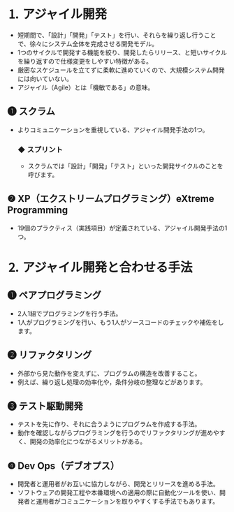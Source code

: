 # ⒈ アジャイル開発
- 短期間で、「設計」「開発」「テスト」を行い、それらを繰り返し行うことで、徐々にシステム全体を完成させる開発モデル。
- 1つのサイクルで開発する機能を絞り、開発したらリリース、と短いサイクルを繰り返すので仕様変更をしやすい特徴がある。
- 厳密なスケジュールを立てずに柔軟に進めていくので、大規模システム開発には向いていない。
- アジャイル（Agile）とは「機敏である」の意味。

## ❶ スクラム
- よりコミュニケーションを重視している、アジャイル開発手法の1つ。
    ### ◆ スプリント
    - スクラムでは「設計」「開発」「テスト」といった開発サイクルのことを呼びます。

## ❷ XP（エクストリームプログラミング）eXtreme Programming
- 19個のプラクティス（実践項目）が定義されている、アジャイル開発手法の1つ。

# ⒉ アジャイル開発と合わせる手法

## ❶ ペアプログラミング
- 2人1組でプログラミングを行う手法。
- 1人がプログラミングを行い、もう1人がソースコードのチェックや補佐をします。

## ❷ リファクタリング
- 外部から見た動作を変えずに、プログラムの構造を改善すること。
- 例えば、繰り返し処理の効率化や，条件分岐の整理などがあります。

## ❸ テスト駆動開発
- テストを先に作り、それに合うようにプログラムを作成する手法。
- 動作を確認しながらプログラミングを行うのでリファクタリングが進めやすく、開発の効率化につながるメリットがある。

## ❹ Dev Ops（デブオプス）
- 開発者と運用者がお互いに協力しながら、開発とリリースを進める手法。
- ソフトウェアの開発工程や本番環境への適用の際に自動化ツールを使い、開発者と運用者がコミュニケーションを取りやすくする手法でもあります。
